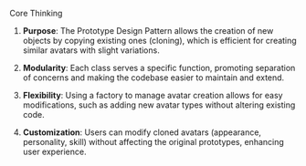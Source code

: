 Core Thinking

1. **Purpose**: The Prototype Design Pattern allows the creation of new objects by copying existing ones (cloning), which is efficient for creating similar avatars with slight variations.

2. **Modularity**: Each class serves a specific function, promoting separation of concerns and making the codebase easier to maintain and extend.

3. **Flexibility**: Using a factory to manage avatar creation allows for easy modifications, such as adding new avatar types without altering existing code.

4. **Customization**: Users can modify cloned avatars (appearance, personality, skill) without affecting the original prototypes, enhancing user experience.
